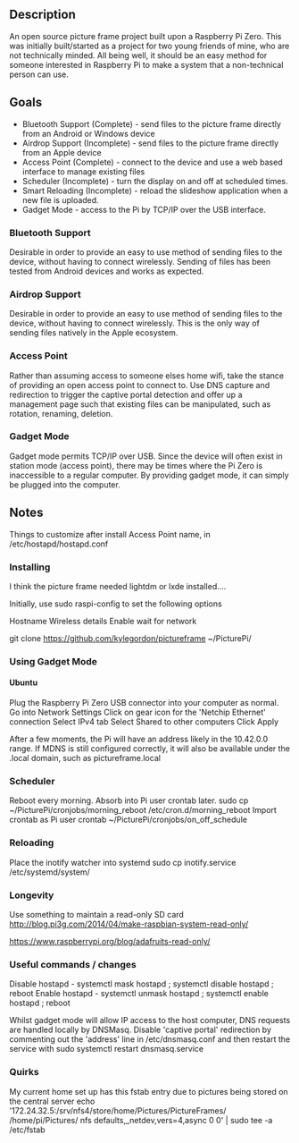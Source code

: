 ## Description

An open source picture frame project built upon a Raspberry Pi Zero. This was initially built/started as a project for two young friends of mine, who are not technically minded. All being well, it should be an easy method for someone interested in Raspberry Pi to make a system that a non-technical person can use.
## Goals

- Bluetooth Support (Complete) - send files to the picture frame directly from an Android or Windows device
- Airdrop Support (Incomplete) - send files to the picture frame directly from an Apple device
- Access Point (Complete) - connect to the device and use a web based interface to manage existing files
- Scheduler (Incomplete) - turn the display on and off at scheduled times.
- Smart Reloading (Incomplete) - reload the slideshow application when a new file is uploaded.
- Gadget Mode - access to the Pi by TCP/IP over the USB interface.

### Bluetooth Support
Desirable in order to provide an easy to use method of sending files to the device, without having to connect wirelessly.
Sending of files has been tested from Android devices and works as expected.
### Airdrop Support
Desirable in order to provide an easy to use method of sending files to the device, without having to connect wirelessly.
This is the only way of sending files natively in the Apple ecosystem.
### Access Point
Rather than assuming access to someone elses home wifi, take the stance of providing an open access point to connect to. Use DNS capture and redirection to trigger the captive portal detection and offer up a management page such that existing files can be manipulated, such as rotation, renaming, deletion.
### Gadget Mode
Gadget mode permits TCP/IP over USB. Since the device will often exist in station mode (access point), there may be times where the Pi Zero is inaccessible to a regular computer. By providing gadget mode, it can simply be plugged into the computer.



## Notes

Things to customize after install
Access Point name, in /etc/hostapd/hostapd.conf

### Installing
I think the picture frame needed lightdm or lxde installed....

Initially, use sudo raspi-config to set the following options

Hostname
Wireless details
Enable wait for network

git clone https://github.com/kylegordon/pictureframe ~/PicturePi/

### Using Gadget Mode
#### Ubuntu
Plug the Raspberry Pi Zero USB connector into your computer as normal.
Go into Network Settings
Click on gear icon for the 'Netchip Ethernet' connection
Select IPv4 tab
Select Shared to other computers
Click Apply

After a few moments, the Pi will have an address likely in the 10.42.0.0 range.
If MDNS is still configured correctly, it will also be available under the .local domain, such as pictureframe.local

### Scheduler
Reboot every morning. Absorb into Pi user crontab later.
sudo cp ~/PicturePi/cronjobs/morning_reboot /etc/cron.d/morning_reboot
Import crontab as Pi user
crontab ~/PicturePi/cronjobs/on_off_schedule

### Reloading
Place the inotify watcher into systemd
sudo cp inotify.service /etc/systemd/system/

### Longevity
Use something to maintain a read-only SD card
http://blog.pi3g.com/2014/04/make-raspbian-system-read-only/

https://www.raspberrypi.org/blog/adafruits-read-only/

### Useful commands / changes

Disable hostapd - systemctl mask hostapd ; systemctl disable hostapd ; reboot
Enable hostapd  - systemctl unmask hostapd ; systemctl enable hostapd ; reboot

Whilst gadget mode will allow IP access to the host computer, DNS requests are handled locally by DNSMasq. Disable 'captive portal' redirection by commenting out the 'address' line in /etc/dnsmasq.conf and then restart the service with sudo systemctl restart dnsmasq.service
###  Quirks
My current home set up has this fstab entry due to pictures being stored on the central server
echo '172.24.32.5:/srv/nfs4/store/home/Pictures/PictureFrames/ /home/pi/Pictures/ nfs defaults,_netdev,vers=4,async 0 0' | sudo tee -a /etc/fstab